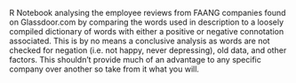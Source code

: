 R Notebook analysing the employee reviews from FAANG companies found on Glassdoor.com by comparing the words used in 
description to a loosely compiled dictionary of words with either a positive or negative connotation associated.  This 
is by no means a conclusive analysis as words are not checked for negation (i.e. not happy, never depressing), old data, and other 
factors. This shouldn’t provide much of an advantage to any specific company over another so take from it what you will.
